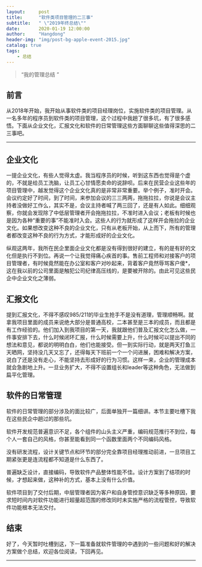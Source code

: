 ```yaml
---
layout:     post
title:      "软件类项目管理的二三事"
subtitle:   " \"2019年终总结\""
date:       2020-01-19 12:00:00
author:     "Hangdong"
header-img: "img/post-bg-apple-event-2015.jpg"
catalog: true
tags:
    - 总结
---
```


> “我的管理总结 ”


## 前言

从2018年开始，我开始从事软件类的项目经理岗位，实施软件类的项目管理。从一名多年的程序员到软件类的项目管理，这个过程中我趟了很多坑，有了很多感悟。下面从企业文化，汇报文化和软件的日常管理这些方面聊聊这些值得深思的二三事吧。

---

## 企业文化

一提企业文化，有些人觉得太虚。我当程序员的时候，听到这东西也觉得是个虚的，不就是给员工洗脑，让员工心甘情愿卖命的说辞呗。后来在民营企业这些年的项目管理中，越发觉得这个企业文化真的是非常非常重要。举个例子，准时开会。会议约定好了时间，到了时间，来参加会议的三三两两，拖拖拉拉，你说是会议主持者没做好工作么，其实不是，会议主持者喊了两三回了，还是有人如此。细细观察，你就会发现除了中低层管理者开会拖拖拉拉，不准时进入会议；老板有时候也是因为各种“重要的事”不能准时入会。这些人的行为就形成了这样开会拖拉的企业文化。如果想改变这种不良的企业文化，只有从老板开始，从上而下，所有的管理者都改变这种不良的行为方式，才能形成好的企业文化。

纵观这两年，我所在民企里面企业文化都是没有得到很好的建立，有的是有好的文化但是执行不到位。再说一个让我觉得痛心疾首的事。售前工程师和对接客户的项目管理者，有时候竟然能在办公室和客户对吵起来，背着客户竟然辱骂客户傻*，这在我以前的公司里面是触犯公司纪律高压线的，是要被开除的。由此可见这些民企中企业文化之薄弱。

## 汇报文化

提到汇报文化，不得不感叹985/211的毕业生抢手不是没有道理，管理顺畅啊。就拿我项目里面的成员来说绝大部分是普通高校，二本甚至是三本的成员，而且都是有工作经验的。他们加入到我项目的第一天，我就跟他们普及汇报文化怎么做，一件事安排下去，什么时候闭环汇报，什么时候需要上升，什么时候可以提出不同的想法和意见，都说的明明白白，他们也能接受。但一到实际行动，就是两天打鱼三天晒网，坚持没几天又忘了，还得每天下班前一个一个问进展，困难和解决方案，说白了还是没有走心，不能坚持去形成好的行为习惯。这样一来，企业的管理成本就会急剧地上升。一旦业务扩大，不得不设置组长和leader等这种角色，无法做到扁平化管理。

## 软件的日常管理

软件的日常管理的部分涉及的面比较广，后面单独开一篇细讲。本节主要吐槽下我在这些民企中趟过的那些坑。

软件开发规范普遍意识不足，各个组件的山头主义严重，编码规范推行不到位，每个人一套自己的风格，你甚至能看到同一个函数里面两个不同编码风格。

没有研发流程，设计关键节点和环节的部分完全靠项目经理推动前进，一旦项目工期紧张更是连流程都不知道是什么东西了。

普遍缺乏设计，直接编码，导致软件产品整体性能不佳。设计方案到了结项的时候，才想起来做，这种补的方式，基本上没有什么价值。

软件项目到了交付后期，中层管理者因为客户和自身管控意识缺乏等多种原因，要求短时间内对软件功能进行超量超范围的修改同时未实施严格的流程管控，导致软件功能根本无法交付。

## 结束
好了，今天暂时吐槽到这，下一篇准备就软件管理的中遇到的一些问题和好的解决方案做个总结，欢迎各位阅读，下回再见。

---


